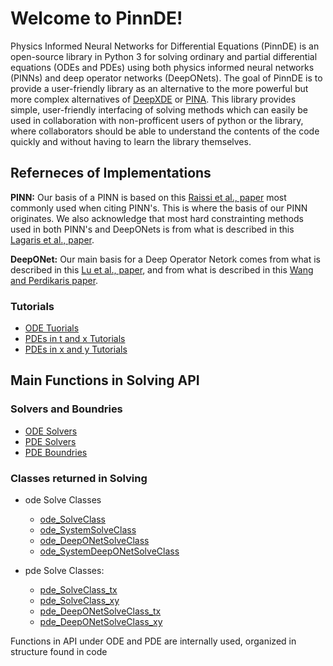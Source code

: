 # Welcome to PinnDE!

Physics Informed Neural Networks for Differential Equations (PinnDE) is an open-source library
in Python 3 for solving ordinary and partial differential equations (ODEs and PDEs) using both
physics informed neural networks (PINNs) and deep operator networks (DeepONets). The goal of PinnDE is to
provide a user-friendly library as an alternative to the more powerful but more complex alternatives of 
[DeepXDE](https://github.com/lululxvi/deepxde) or [PINA](https://github.com/mathLab/PINA). This library provides
simple, user-friendly interfacing of solving methods which can easily be used in collaboration with 
non-profficent users of python or the library, where collaborators should be able to understand the contents of
the code quickly and without having to learn the library themselves.

## Referneces of Implementations

**PINN:** Our basis of a PINN is based on this [Raissi et al., paper](https://www.sciencedirect.com/science/article/abs/pii/S0021999118307125)
most commonly used when citing PINN's. This is where the basis of our PINN originates.
We also acknowledge that most hard constrainting methods used in both PINN's and DeepONets
is from what is described in this [Lagaris et al., paper](https://arxiv.org/abs/physics/9705023).

**DeepONet:** Our main basis for a Deep Operator Netork comes from what is described in this
[Lu et al., paper](https://arxiv.org/abs/1910.03193), and from what is described in this
[Wang and Perdikaris paper](https://www.sciencedirect.com/science/article/abs/pii/S0021999122009184).


### Tutorials
* [ODE Tuorials](Tutorials/Tutorials_ODEs/ODE_Tutorials.md)
* [PDEs in t and x Tutorials](Tutorials/Tutorials_PDEs_tx/PDE_tx_tutorials.md)
* [PDEs in x and y Tutorials](Tutorials/Tutorials_PDEs_xy/PDE_xy_tutorials.md)

## Main Functions in Solving API
### Solvers and Boundries
* [ODE Solvers](MainUserFunctions/ode_Solvers.md)
* [PDE Solvers](MainUserFunctions/pde_Solvers.md)
* [PDE Boundries](MainUserFunctions/pde_Boundries_2var.md)
### Classes returned in Solving
* ode Solve Classes
    * [ode_SolveClass](MainSolveClasses/odeSolveClasses/ode_SolveClass.md)
    * [ode_SystemSolveClass](MainSolveClasses/odeSolveClasses/ode_SystemSolveClass.md)
    * [ode_DeepONetSolveClass](MainSolveClasses/odeSolveClasses/ode_DeepONetSolveClass.md)
    * [ode_SystemDeepONetSolveClass](MainSolveClasses/odeSolveClasses/ode_SystemDeepONetSolveClass.md)

* pde Solve Classes:
    * [pde_SolveClass_tx](MainSolveClasses/pdeSolveClasses/pde_SolveClass_tx.md)
    * [pde_SolveClass_xy](MainSolveClasses/pdeSolveClasses/pde_SolveClass_xy.md)
    * [pde_DeepONetSolveClass_tx](MainSolveClasses/pdeSolveClasses/pde_DeepONetSolveClass_tx.md)
    * [pde_DeepONetSolveClass_xy](MainSolveClasses/pdeSolveClasses/pde_DeepONetSolveClass_xy.md)


Functions in API under ODE and PDE are internally used, organized in structure found in code